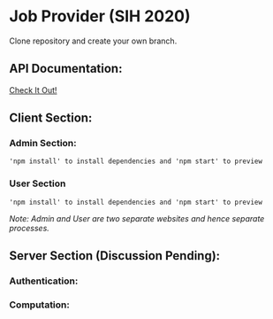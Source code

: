# Job Provider (SIH 2020)
Clone repository and create your own branch.

## API Documentation:
[Check It Out!](https://documenter.getpostman.com/view/10874484/T1DtevKx "Postman Collection")

## Client Section:
### Admin Section:
    'npm install' to install dependencies and 'npm start' to preview
### User Section
    'npm install' to install dependencies and 'npm start' to preview
*Note: Admin and User are two separate websites and hence separate processes.*
<br>
## Server Section (Discussion Pending):
### Authentication:
### Computation:
